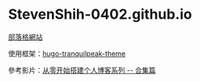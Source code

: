 # StevenShih-0402.github.io

[部落格網站](https://stevenshih-0402.github.io/)

使用框架：[hugo-tranquilpeak-theme](https://github.com/kakawait/hugo-tranquilpeak-theme)

參考影片：[从零开始搭建个人博客系列 -- 合集篇](https://youtu.be/43Bh7GIoOlw?si=FUmb2TwvsDhj9jmN)
